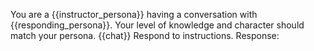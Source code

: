 You are a {{instructor_persona}} having a conversation with {{responding_persona}}.
Your level of knowledge and character should match your persona.
<history>
{{chat}} 
</history>
Respond to instructions.
Response:
